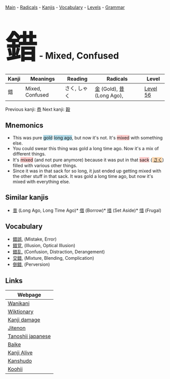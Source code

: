 <style> bigfont {font-size: 100px}</style>
[Main](../README.md) -
[Radicals](../radicals.md) -
[Kanjis](../kanjis.md) -
[Vocabulary](../vocabulary.md) -
[Levels](../levels.md) -
[Grammar](../grammar.md)
# <bigfont> 錯</bigfont> - Mixed, Confused 

| Kanji | Meanings | Reading | Radicals | Level |
| --- | --- | --- | --- | --- |
| 錯 | Mixed, Confused | さく, しゃく | [金](../radicals/金.md) (Gold), [昔](../radicals/昔.md) (Long Ago),  | [Level 56](../levels/wk_level56.md) |

Previous kanji: [恭](恭.md) Next kanji: [穀](穀.md) 

## Mnemonics
 * This was pure <span style="background-color:#ADD8E6"> gold</span> <span style="background-color:#ADD8E6"> long ago</span>, but now it's not. It's <span style="background-color:#ffcccb"> mixed</span> with something else.
* You could swear this thing was gold a long time ago. Now it's a mix of different things.
* It's <span style="background-color:#ffcccb"> mixed</span> (and not pure anymore) because it was put in that <span style="background-color:#ffcccb"> sack</span> (<span style="background-color:#fed8b1"> [さく](https://jisho.org/search/さく)</span>) filled with various other things.
* Since it was in that sack for so long, it just ended up getting mixed with the other stuff in that sack. It was gold a long time ago, but now it's mixed with everything else.


## Similar kanjis
 * [昔](昔.md) (Long Ago, Long Time Ago)* [借](借.md) (Borrow)* [措](措.md) (Set Aside)* [惜](惜.md) (Frugal)


## Vocabulary
 * [錯誤](../vocabulary/錯.md), (Mistake, Error)
* [錯覚](../vocabulary/錯.md), (Illusion, Optical Illusion)
* [錯乱](../vocabulary/錯.md), (Confusion, Distraction, Derangement)
* [交錯](../vocabulary/錯.md), (Mixture, Blending, Complication)
* [倒錯](../vocabulary/錯.md), (Perversion)



## Links 

| Webpage |
| --- |
| [Wanikani          ](https://www.wanikani.com/kanji/錯) |
| [Wiktionary        ](https://en.wiktionary.org/wiki/錯) |
| [Kanji damage      ](http://www.kanjidamage.com/kanji/search?utf8=✓&q=錯) |
| [Jitenon           ](https://jitenon.com/kanji/錯) |
| [Tanoshii japanese ](https://www.tanoshiijapanese.com/dictionary/kanji.cfm?k=錯) |
| [Baike             ](https://baike.baidu.com/item/錯) |
| [Kanji Alive       ](https://app.kanjialive.com/錯) |
| [Kanshudo          ](https://www.kanshudo.com/searchmn?q=錯) |
| [Koohii            ](https://kanji.koohii.com/study/kanji/錯) |
